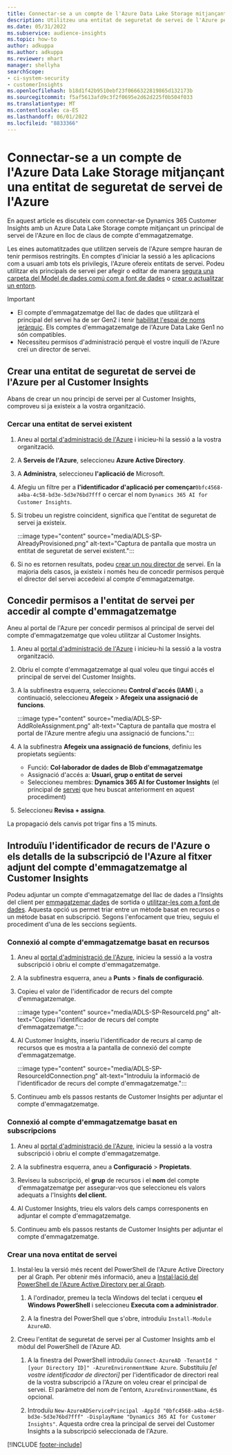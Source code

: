 ```yaml
---
title: Connectar-se a un compte de l'Azure Data Lake Storage mitjançant una entitat de seguretat de servei
description: Utilitzeu una entitat de seguretat de servei de l'Azure per connectar-vos al vostre llac de dades.
ms.date: 05/31/2022
ms.subservice: audience-insights
ms.topic: how-to
author: adkuppa
ms.author: adkuppa
ms.reviewer: mhart
manager: shellyha
searchScope:
- ci-system-security
- customerInsights
ms.openlocfilehash: b18d1f42b9510ebf23f0666322819865d132173b
ms.sourcegitcommit: f5af5613afd9c3f2f0695e2d62d225f0b504f033
ms.translationtype: MT
ms.contentlocale: ca-ES
ms.lasthandoff: 06/01/2022
ms.locfileid: "8833366"
---
```

# <a name="connect-to-an-azure-data-lake-storage-account-by-using-an-azure-service-principal"></a>Connectar-se a un compte de l'Azure Data Lake Storage mitjançant una entitat de seguretat de servei de l'Azure

En aquest article es discuteix com connectar-se Dynamics 365 Customer Insights amb un Azure Data Lake Storage compte mitjançant un principal de servei de l'Azure en lloc de claus de compte d'emmagatzematge.

Les eines automatitzades que utilitzen serveis de l'Azure sempre hauran de tenir permisos restringits. En comptes d'iniciar la sessió a les aplicacions com a usuari amb tots els privilegis, l'Azure ofereix entitats de servei. Podeu utilitzar els principals de servei per afegir o editar de manera [segura una carpeta del Model de dades comú com a font de dades](connect-common-data-model.md) o [crear o actualitzar un entorn](create-environment.md).

> [!IMPORTANT]
>
> - El compte d'emmagatzematge del llac de dades que utilitzarà el principal del servei ha de ser Gen2 i tenir [habilitat l'espai de noms jeràrquic](/azure/storage/blobs/data-lake-storage-namespace). Els comptes d'emmagatzematge de l'Azure Data Lake Gen1 no són compatibles.
> - Necessiteu permisos d'administració perquè el vostre inquilí de l'Azure creï un director de servei.

## <a name="create-an-azure-service-principal-for-customer-insights"></a>Crear una entitat de seguretat de servei de l'Azure per al Customer Insights

Abans de crear un nou principi de servei per al Customer Insights, comproveu si ja existeix a la vostra organització.

### <a name="look-for-an-existing-service-principal"></a>Cercar una entitat de servei existent

1. Aneu al [portal d'administració de l'Azure](https://portal.azure.com) i inicieu-hi la sessió a la vostra organització.

2. A **Serveis de l'Azure**, seleccioneu **Azure Active Directory**.

3. A **Administra**, seleccioneu **l'aplicació de** Microsoft.

4. Afegiu un filtre per a **l'identificador d'aplicació per començar**`0bfc4568-a4ba-4c58-bd3e-5d3e76bd7fff` o cercar el nom `Dynamics 365 AI for Customer Insights`.

5. Si trobeu un registre coincident, significa que l'entitat de seguretat de servei ja existeix.

   :::image type="content" source="media/ADLS-SP-AlreadyProvisioned.png" alt-text="Captura de pantalla que mostra un entitat de seguretat de servei existent.":::

6. Si no es retornen resultats, podeu [crear un nou director de](#create-a-new-service-principal) servei. En la majoria dels casos, ja existeix i només heu de concedir permisos perquè el director del servei accedeixi al compte d'emmagatzematge.

## <a name="grant-permissions-to-the-service-principal-to-access-the-storage-account"></a>Concedir permisos a l'entitat de servei per accedir al compte d'emmagatzematge

Aneu al portal de l'Azure per concedir permisos al principal de servei del compte d'emmagatzematge que voleu utilitzar al Customer Insights.

1. Aneu al [portal d'administració de l'Azure](https://portal.azure.com) i inicieu-hi la sessió a la vostra organització.

1. Obriu el compte d'emmagatzematge al qual voleu que tingui accés el principal de servei del Customer Insights.

1. A la subfinestra esquerra, seleccioneu **Control d'accés (IAM)** i, a continuació, seleccioneu **Afegeix** > **Afegeix una assignació de funcions**.

   :::image type="content" source="media/ADLS-SP-AddRoleAssignment.png" alt-text="Captura de pantalla que mostra el portal de l'Azure mentre afegiu una assignació de funcions.":::

1. A la subfinestra **Afegeix una assignació de funcions**, definiu les propietats següents:
   - Funció: **Col·laborador de dades de Blob d'emmagatzematge**
   - Assignació d'accés a: **Usuari, grup o entitat de servei**
   - Seleccioneu membres: **Dynamics 365 AI for Customer Insights** (el principal de [servei](#create-a-new-service-principal) que heu buscat anteriorment en aquest procediment)

1. Seleccioneu **Revisa + assigna**.

La propagació dels canvis pot trigar fins a 15 minuts.

## <a name="enter-the-azure-resource-id-or-the-azure-subscription-details-in-the-storage-account-attachment-to-customer-insights"></a>Introduïu l'identificador de recurs de l'Azure o els detalls de la subscripció de l'Azure al fitxer adjunt del compte d'emmagatzematge al Customer Insights

Podeu adjuntar un compte d'emmagatzematge del llac de dades a l'Insights del client per [emmagatzemar dades](manage-environments.md) de sortida o [utilitzar-les com a font de dades](connect-dataverse-managed-lake.md). Aquesta opció us permet triar entre un mètode basat en recursos o un mètode basat en subscripció. Segons l'enfocament que trieu, seguiu el procediment d'una de les seccions següents.

### <a name="resource-based-storage-account-connection"></a>Connexió al compte d'emmagatzematge basat en recursos

1. Aneu al [portal d'administració de l'Azure](https://portal.azure.com), inicieu la sessió a la vostra subscripció i obriu el compte d'emmagatzematge.

1. A la subfinestra esquerra, aneu a **Punts** > **finals de configuració**.

1. Copieu el valor de l'identificador de recurs del compte d'emmagatzematge.

   :::image type="content" source="media/ADLS-SP-ResourceId.png" alt-text="Copieu l'identificador de recurs del compte d'emmagatzematge.":::

1. Al Customer Insights, inseriu l'identificador de recurs al camp de recursos que es mostra a la pantalla de connexió del compte d'emmagatzematge.

   :::image type="content" source="media/ADLS-SP-ResourceIdConnection.png" alt-text="Introduïu la informació de l'identificador de recurs del compte d'emmagatzematge.":::   

1. Continueu amb els passos restants de Customer Insights per adjuntar el compte d'emmagatzematge.

### <a name="subscription-based-storage-account-connection"></a>Connexió al compte d'emmagatzematge basat en subscripcions

1. Aneu al [portal d'administració de l'Azure](https://portal.azure.com), inicieu la sessió a la vostra subscripció i obriu el compte d'emmagatzematge.

1. A la subfinestra esquerra, aneu a **Configuració** > **Propietats**.

1. Reviseu la subscripció, el **grup** de recursos i el **nom** del compte d'emmagatzematge per assegurar-vos que seleccioneu els valors adequats a l'Insights **del client.**

1. Al Customer Insights, trieu els valors dels camps corresponents en adjuntar el compte d'emmagatzematge.

1. Continueu amb els passos restants de Customer Insights per adjuntar el compte d'emmagatzematge.

### <a name="create-a-new-service-principal"></a>Crear una nova entitat de servei

1. Instal·leu la versió més recent del PowerShell de l'Azure Active Directory per al Graph. Per obtenir més informació, aneu a [Instal·lació del PowerShell de l'Azure Active Directory per al Graph](/powershell/azure/active-directory/install-adv2).

   1. A l'ordinador, premeu la tecla Windows del teclat i cerqueu **el Windows PowerShell** i seleccioneu **Executa com a administrador**.

   1. A la finestra del PowerShell que s'obre, introduïu `Install-Module AzureAD`.

2. Creeu l'entitat de seguretat de servei per al Customer Insights amb el mòdul del PowerShell de l'Azure AD.

   1. A la finestra del PowerShell introduïu `Connect-AzureAD -TenantId "[your Directory ID]" -AzureEnvironmentName Azure`. Substituïu *[el vostre identificador de directori]* per l'identificador de directori real de la vostra subscripció a l'Azure on voleu crear el principal de servei. El paràmetre del nom de l'entorn, `AzureEnvironmentName`, és opcional.
  
   1. Introduïu `New-AzureADServicePrincipal -AppId "0bfc4568-a4ba-4c58-bd3e-5d3e76bd7fff" -DisplayName "Dynamics 365 AI for Customer Insights"`. Aquesta ordre crea la principal de servei del Customer Insights a la subscripció seleccionada de l'Azure.

[!INCLUDE [footer-include](includes/footer-banner.md)]